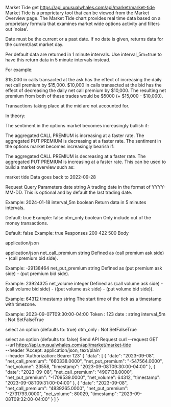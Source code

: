 Market Tide
get
https://api.unusualwhales.com/api/market/market-tide
Market Tide is a proprietary tool that can be viewed from the Market Overview page. The Market Tide chart provides real time data based on a proprietary formula that examines market wide options activity and filters out 'noise'.

Date must be the current or a past date. If no date is given, returns data for the current/last market day.

Per default data are returned in 1 minute intervals. Use interval_5m=true to have this return data in 5 minute intervals instead.

For example:

$15,000 in calls transacted at the ask has the effect of increasing the daily net call premium by $15,000.
$10,000 in calls transacted at the bid has the effect of decreasing the daily net call premium by $10,000.
The resulting net premium from both of these trades would be $5000 (+ $15,000 - $10,000).

Transactions taking place at the mid are not accounted for.

In theory:

The sentiment in the options market becomes increasingly bullish if:

The aggregated CALL PREMIUM is increasing at a faster rate.
The aggregated PUT PREMIUM is decreasing at a faster rate.
The sentiment in the options market becomes increasingly bearish if:

The aggregated CALL PREMIUM is decreasing at a faster rate.
The aggregated PUT PREMIUM is increasing at a faster rate.
This can be used to build a market overview such as:

market tide
Data goes back to 2022-09-28

Request
Query Parameters
date
string
A trading date in the format of YYYY-MM-DD. This is optional and by default the last trading date.

Example:
2024-01-18
interval_5m
boolean
Return data in 5 minutes intervals.

Default:
true
Example:
false
otm_only
boolean
Only include out of the money transactions.

Default:
false
Example:
true
Responses
200
422
500
Body

application/json

application/json
net_call_premium
string
Defined as (call premium ask side) - (call premium bid side).

Example:
-29138464
net_put_premium
string
Defined as (put premium ask side) - (put premium bid side).

Example:
23924325
net_volume
integer
Defined as (call volume ask side) - (call volume bid side) - ((put volume ask side) - (put volume bid side)).

Example:
64312
timestamp
string
The start time of the tick as a timestamp with timezone.

Example:
2023-09-07T09:30:00-04:00
Token
:
123
date
:
string
interval_5m
:
Not SetFalseTrue

select an option (defaults to: true)
otm_only
:
Not SetFalseTrue

select an option (defaults to: false)
Send API Request
curl --request GET \
  --url https://api.unusualwhales.com/api/market/market-tide \
  --header 'Accept: application/json, text/plain' \
  --header 'Authorization: Bearer 123'
{
  "data": [
    {
      "date": "2023-09-08",
      "net_call_premium": "660338.0000",
      "net_put_premium": "-547564.0000",
      "net_volume": 23558,
      "timestamp": "2023-09-08T09:30:00-04:00"
    },
    {
      "date": "2023-09-08",
      "net_call_premium": "4907138.0000",
      "net_put_premium": "-1709539.0000",
      "net_volume": 64312,
      "timestamp": "2023-09-08T09:31:00-04:00"
    },
    {
      "date": "2023-09-08",
      "net_call_premium": "4839265.0000",
      "net_put_premium": "-2731793.0000",
      "net_volume": 80029,
      "timestamp": "2023-09-08T09:32:00-04:00"
    }
  ]
}